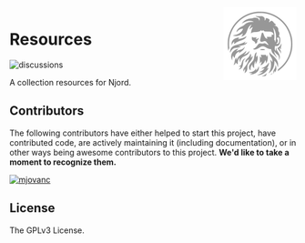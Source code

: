 <img align="right" width="128" height="128" alt="njord" src="https://github.com/njord-rs/resources/raw/master/logo.png">

# Resources

![discussions](https://img.shields.io/github/discussions/njord-rs/njord)

A collection resources for Njord.

## Contributors

The following contributors have either helped to start this project, have contributed
code, are actively maintaining it (including documentation), or in other ways
being awesome contributors to this project. **We'd like to take a moment to recognize them.**

[<img src="https://github.com/mjovanc.png?size=72" alt="mjovanc" width="72">](https://github.com/mjovanc)

## License

The GPLv3 License.
